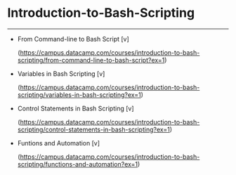 # Introduction-to-Bash-Scripting

---
- From Command-line to Bash Script [v]

  (https://campus.datacamp.com/courses/introduction-to-bash-scripting/from-command-line-to-bash-script?ex=1)

- Variables in Bash Scripting [v]

  (https://campus.datacamp.com/courses/introduction-to-bash-scripting/variables-in-bash-scripting?ex=1)

- Control Statements in Bash Scripting [v]

  (https://campus.datacamp.com/courses/introduction-to-bash-scripting/control-statements-in-bash-scripting?ex=1)  

- Funtions and Automation [v]

  (https://campus.datacamp.com/courses/introduction-to-bash-scripting/functions-and-automation?ex=1)

